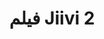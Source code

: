 ---
title: فيلم Jiivi 2
description: تدور أحداث فيلم “جيفي 2” ويبدأ بزواج سارفانان من كافيثا والتي تواجه تحديات بصرية ويحاول سارفانان ترتيب الأموال اللازمة لإجراء عملية لعينها . ولكن خطته لم تسري كما يريد ليقع فريسة للسرقة ومحاولته للسرقة حتى يجري العملية توقعه في المتاعب فماذا سيفعل
img: 22.jpg
quality: WEB-DL - 1080p
youtube: https://www.youtube.com/watch?v=zhN0QmeBJn0&t=1s
year: 2022
time: 122
Produce: الهند
imdb:
  rating: 7.1
  Votes: 228
  link: https://www.imdb.com/title/tt15353762/
tags: [دراما ]
categories: أفلام هندي
sections: Movies
---